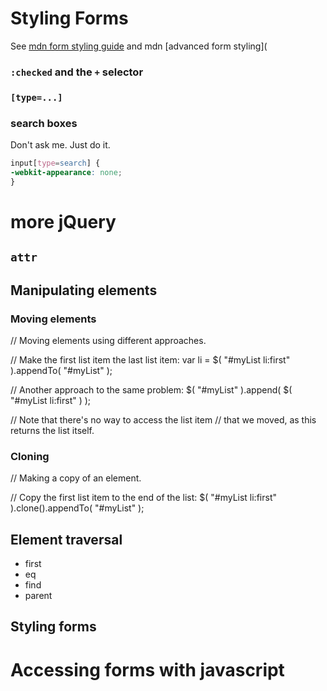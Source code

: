# Styling Forms

See [mdn form styling guide](https://developer.mozilla.org/en-US/docs/Web/Guide/HTML/Forms/Styling_HTML_forms) and mdn [advanced form styling](

### `:checked` and the `+` selector

### `[type=...]`

### search boxes
Don't ask me. Just do it.
```css
input[type=search] {
-webkit-appearance: none;
}
```


# more jQuery




## `attr`

## Manipulating elements
### Moving elements
// Moving elements using different approaches.
 
// Make the first list item the last list item:
var li = $( "#myList li:first" ).appendTo( "#myList" );
 
// Another approach to the same problem:
$( "#myList" ).append( $( "#myList li:first" ) );
 
// Note that there's no way to access the list item
// that we moved, as this returns the list itself.

### Cloning
// Making a copy of an element.
 
// Copy the first list item to the end of the list:
$( "#myList li:first" ).clone().appendTo( "#myList" );

## Element traversal

* first
* eq
* find
* parent




## Styling forms

# Accessing forms with javascript